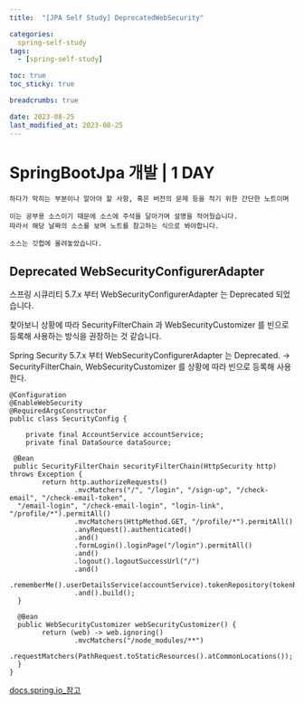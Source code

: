 ```yaml
---
title:  "[JPA Self Study] DeprecatedWebSecurity"

categories:
  spring-self-study
tags:
  - [spring-self-study]

toc: true
toc_sticky: true

breadcrumbs: true

date: 2023-08-25
last_modified_at: 2023-08-25
---
```


# SpringBootJpa 개발 | 1 DAY

```
하다가 막히는 부분이나 알아야 할 사항, 혹은 버전의 문제 등을 적기 위한 간단한 노트이며

이는 공부용 소스이기 때문에 소스에 주석을 달아가며 설명을 적어뒀습니다.
따라서 해당 날짜의 소스를 보며 노트를 참고하는 식으로 봐야합니다.

소스는 깃헙에 올려놓았습니다.
```

## Deprecated WebSecurityConfigurerAdapter
스프링 시큐리티 5.7.x 부터 WebSecurityConfigurerAdapter 는 Deprecated 되었습니다.

찾아보니 상황에 따라 SecurityFilterChain 과 WebSecurityCustomizer 를 빈으로 등록해 사용하는 방식을 권장하는 것 같습니다.

Spring Security 5.7.x 부터 WebSecurityConfigurerAdapter 는 Deprecated.
  -> SecurityFilterChain, WebSecurityCustomizer 를 상황에 따라 빈으로 등록해 사용한다.

```
@Configuration
@EnableWebSecurity
@RequiredArgsConstructor
public class SecurityConfig {

    private final AccountService accountService;
	private final DataSource dataSource;

 @Bean
 public SecurityFilterChain securityFilterChain(HttpSecurity http) throws Exception {
        return http.authorizeRequests()
                .mvcMatchers("/", "/login", "/sign-up", "/check-email", "/check-email-token",
  "/email-login", "/check-email-login", "login-link", "/profile/*").permitAll()
                .mvcMatchers(HttpMethod.GET, "/profile/*").permitAll()
                .anyRequest().authenticated()
                .and()
                .formLogin().loginPage("/login").permitAll()
                .and()
                .logout().logoutSuccessUrl("/")
                .and()
                .rememberMe().userDetailsService(accountService).tokenRepository(tokenRepository())
                .and().build();
  }

  @Bean
  public WebSecurityCustomizer webSecurityCustomizer() {
        return (web) -> web.ignoring()
                .mvcMatchers("/node_modules/**")
                .requestMatchers(PathRequest.toStaticResources().atCommonLocations());
  }
}
```
[docs.spring.io_참고](https://docs.spring.io/spring-security/site/docs/current/api/org/springframework/security/config/annotation/web/configuration/WebSecurityConfigurerAdapter.html)

